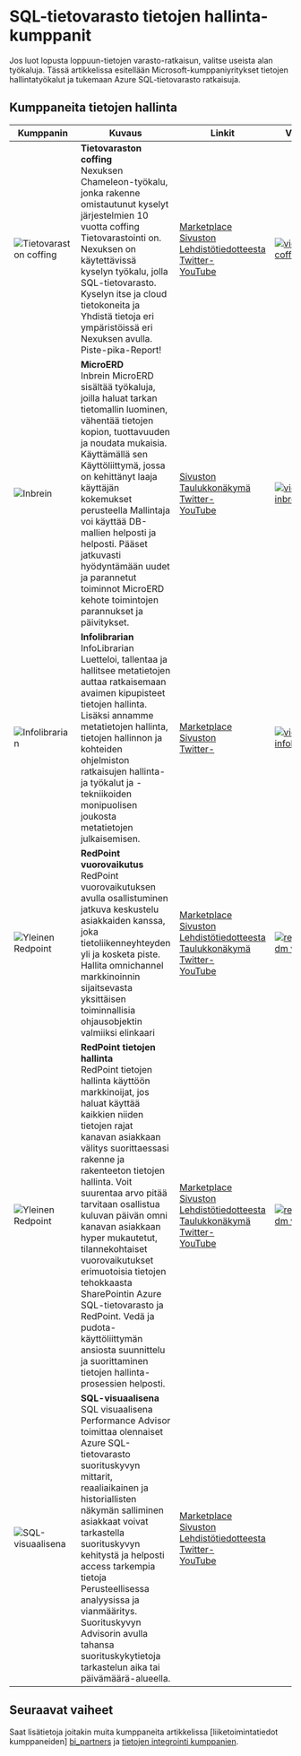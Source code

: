<properties
   pageTitle="SQL-tietovarasto data management kumppanien | Microsoft Azure"
   description="Kolmannen osapuolen tietojen hallinnan kumppaneiden kanssa ratkaisuja, jotka tukevat SQL-tietovarasto luettelot."
   services="sql-data-warehouse"
   documentationCenter="NA"
   authors="jrowlandjones"
   manager="barbkess"
   editor=""/>

<tags
   ms.service="sql-data-warehouse"
   ms.devlang="NA"
   ms.topic="article"
   ms.tgt_pltfrm="NA"
   ms.workload="data-services"
   ms.date="08/17/2016"
   ms.author="jrj;barbkess;sonyama"/>

# <a name="sql-data-warehouse-data-management-partners"></a>SQL-tietovarasto tietojen hallinta-kumppanit

Jos luot lopusta loppuun-tietojen varasto-ratkaisun, valitse useista alan työkaluja. Tässä artikkelissa esitellään Microsoft-kumppaniyritykset tietojen hallintatyökalut ja tukemaan Azure SQL-tietovarasto ratkaisuja.

## <a name="our-data-management-partners"></a>Kumppaneita tietojen hallinta

| Kumppanin | Kuvaus | Linkit | Videot |
| ------- | ----------- | ----- | ------ |
| ![Tietovaraston coffing][1] |**Tietovaraston coffing**<br>Nexuksen Chameleon-työkalu, jonka rakenne omistautunut kyselyt järjestelmien 10 vuotta coffing Tietovarastointi on. Nexuksen on käytettävissä kyselyn työkalu, jolla SQL-tietovarasto. Kyselyn itse ja cloud tietokoneita ja Yhdistä tietoja eri ympäristöissä eri Nexuksen avulla. Piste-pika-Report! | [Marketplace][coffing_marketplace]<br>[Sivuston][coffing_website]<br>[Lehdistötiedotteesta][coffing_press]<br>[Twitter-][coffing_twitter]<br>[YouTube][coffing_youtube] | [![videon coffing](./media/sql-data-warehouse-partner-data-management/coffing_video.jpg)](https://www.youtube.com/watch?v=N5GSxBEySFc) |
| ![Inbrein][2] |**MicroERD**<br>Inbrein MicroERD sisältää työkaluja, joilla haluat tarkan tietomallin luominen, vähentää tietojen kopion, tuottavuuden ja noudata mukaisia. Käyttämällä sen Käyttöliittymä, jossa on kehittänyt laaja käyttäjän kokemukset perusteella Mallintaja voi käyttää DB-mallien helposti ja helposti. Pääset jatkuvasti hyödyntämään uudet ja parannetut toiminnot MicroERD kehote toimintojen parannukset ja päivitykset.  | [Sivuston][inbrein_website]<br>[Taulukkonäkymä][inbrein_datasheet]<br>[Twitter-][inbrein_twitter]<br>[YouTube][inbrein_youtube] | [![videon inbrein](./media/sql-data-warehouse-partner-data-management/inbrein_video.jpg)](https://www.youtube.com/watch?v=IGHSAk4bxdE)|
| ![Infolibrarian][3] |**Infolibrarian**<br>InfoLibrarian Luetteloi, tallentaa ja hallitsee metatietojen auttaa ratkaisemaan avaimen kipupisteet tietojen hallinta. Lisäksi annamme metatietojen hallinta, tietojen hallinnon ja kohteiden ohjelmiston ratkaisujen hallinta-ja työkalut ja -tekniikoiden monipuolisen joukosta metatietojen julkaisemisen. | [Marketplace][infolibrarian_marketplace]<br>[Sivuston][infolibrarian_website]<br>[Twitter-][infolibrarian_twitter] | [![videon infolibrarian](./media/sql-data-warehouse-partner-data-management/infolibrarian_video.png)](http://www.infolibcorp.com/metadata-management-videos/vdbplayer.swf?volume=100&url=video/infolibrarian-azure-provisioning.mp4) |
| ![Yleinen Redpoint][4] |**RedPoint vuorovaikutus**<br>RedPoint vuorovaikutuksen avulla osallistuminen jatkuva keskustelu asiakkaiden kanssa, joka tietoliikenneyhteyden yli ja kosketa piste. Hallita omnichannel markkinoinnin sijaitsevasta yksittäisen toiminnallisia ohjausobjektin valmiiksi elinkaari | [Marketplace][redpoint_it_marketplace]<br>[Sivuston][redpoint_it_website]<br>[Lehdistötiedotteesta][redpoint_press]<br>[Taulukkonäkymä][redpoint_it_datasheet]<br>[Twitter-][redpoint_twitter]<br>[YouTube][redpoint_youtube] | [![redpoint dm video](./media/sql-data-warehouse-partner-data-management/redpoint_it_video.jpg)](https://vimeo.com/103715582) |
| ![Yleinen Redpoint][4] |**RedPoint tietojen hallinta**<br>RedPoint tietojen hallinta käyttöön markkinoijat, jos haluat käyttää kaikkien niiden tietojen rajat kanavan asiakkaan välitys suorittaessasi rakenne ja rakenteeton tietojen hallinta. Voit suurentaa arvo pitää tarvitaan osallistua kuluvan päivän omni kanavan asiakkaan hyper mukautetut, tilannekohtaiset vuorovaikutukset erimuotoisia tietojen tehokkaasta SharePointin Azure SQL-tietovarasto ja RedPoint. Vedä ja pudota-käyttöliittymän ansiosta suunnittelu ja suorittaminen tietojen hallinta-prosessien helposti. | [Marketplace][redpoint_dm_marketplace]<br>[Sivuston][redpoint_dm_website]<br>[Lehdistötiedotteesta][redpoint_press]<br>[Taulukkonäkymä][redpoint_dm_datasheet]<br>[Twitter-][redpoint_twitter]<br>[YouTube][redpoint_youtube] | [![redpoint dm video](./media/sql-data-warehouse-partner-data-management/redpoint_dm_video.jpg)](https://vimeo.com/103715581) |
| ![SQL-visuaalisena][5] |**SQL-visuaalisena**<br>SQL visuaalisena Performance Advisor toimittaa olennaiset Azure SQL-tietovarasto suorituskyvyn mittarit, reaaliaikainen ja historiallisten näkymän salliminen asiakkaat voivat tarkastella suorituskyvyn kehitystä ja helposti access tarkempia tietoja Perusteellisessa analyysissa ja vianmääritys. Suorituskyvyn Advisorin avulla tahansa suorituskykytietoja tarkastelun aika tai päivämäärä-alueella. | [Marketplace][sql_sentry_marketplace]<br>[Sivuston][sql_sentry_website]<br>[Lehdistötiedotteesta][sql_sentry_press]<br>[Twitter-][sql_sentry_twitter]<br>[YouTube][sql_sentry_youtube] | |

## <a name="next-steps"></a>Seuraavat vaiheet

Saat lisätietoja joitakin muita kumppaneita artikkelissa [liiketoimintatiedot kumppaneiden] [ bi_partners] ja [tietojen integrointi kumppanien][di_partners].

<!--Image references-->
[1]: ./media/sql-data-warehouse-partner-data-management/coffing_data_warehousing_logo.png
[2]: ./media/sql-data-warehouse-partner-data-management/inbrein_logo.png
[3]: ./media/sql-data-warehouse-partner-data-management/infolibrarian_logo.png
[4]: ./media/sql-data-warehouse-partner-data-management/redpoint_global_logo.png
[5]: ./media/sql-data-warehouse-partner-data-management/sql_sentry_logo.png

<!--Article links-->
[bi_partners]: ./sql-data-warehouse-partner-business-intelligence.md
[dm_partners]: ./sql-data-warehouse-partner-data-management.md
[di_partners]: ./sql-data-warehouse-partner-data-integration.md

<!--Website links -->
[coffing_website]:http://www.coffingdw.com/software/nexus/
[inbrein_website]:http://microerd.com/
[infolibrarian_website]:http://www.infolibcorp.com/metadata-management/software-tools
[redpoint_it_website]:http://www.redpoint.net/products/customer-interaction-management/
[redpoint_dm_website]:http://www.redpoint.net/products/data-management-solutions/
[sql_sentry_website]:http://www.sqlsentry.com/solutions/business-analytics/

<!--ebook Links-->

<!--Datasheet Links-->
<!--[coffing_datasheet]:-->
[inbrein_datasheet]:http://microerd.com/images/MicroERD_Manual/MicroERD_Manual.pdf
<!--[infolibrarian_datasheet]:-->
[redpoint_it_datasheet]:http://www.redpoint.net/wp-content/uploads/2016/06/RedPoint-Interaction-FS-wordle-8.5x11-RPIUS0815-07-PRINT.pdf
[redpoint_dm_datasheet]:http://www.redpoint.net/wp-content/uploads/2014/09/RedPoint-Data-Management-FS-V2-wordle-8.5x11-0216-WEB.pdf
<!--[sql_sentry_datasheet]:-->

<!--Marketplace Links -->
[coffing_marketplace]:https://azure.microsoft.com/en-us/marketplace/partners/nexus/nexus-chameleon-9/ 
<!--[inbrein_marketplace]:-->
[infolibrarian_marketplace]:https://azure.microsoft.com/en-us/marketplace/partners/infolibrarian/infolibrarian-metadata-management-server/
[redpoint_it_marketplace]:https://azure.microsoft.com/en-us/marketplace/partners/redpoint-global/redpoint-interaction/
[redpoint_dm_marketplace]:https://azure.microsoft.com/en-us/marketplace/partners/redpoint-global/redpoint-rpdm/ 
[sql_sentry_marketplace]:https://azure.microsoft.com/en-us/marketplace/partners/sqlsentry/sqlsentryplatform/

<!--Press links-->
[coffing_press]:http://www.coffingdw.com/press-release-nexus-tuned-for-azure-sql-data-warehouse/
<!--[inbrein_press]:-->
<!--[infolibrarian_press]:-->
[redpoint_press]:http://www.redpoint.net/press/redpoint-global-announces-support-for-microsoft-azure-sql-data-warehouse-microsoft-azure-data-lake-service/
[sql_sentry_press]:http://blogs.sqlsentry.com/davidbenoit/sql-sentry-v9-aps-sql-dw/


<!--YouTube links-->
[coffing_youtube]:https://www.youtube.com/channel/UC8o1zhc9tNp9ve6vDn34tkw
[inbrein_youtube]:https://www.youtube.com/channel/UCHTYjFFaTpo6bPAtuxgdZig
<!--[infolibrarian_youtube]:-->
[redpoint_youtube]:https://www.youtube.com/user/RedPointGlobal
[sql_sentry_youtube]:https://www.youtube.com/user/SQLSentry

<!--Twitter links-->
[coffing_twitter]:https://twitter.com/CoffingDW
[inbrein_twitter]:https://twitter.com/microerd
[infolibrarian_twitter]:https://twitter.com/InfoLibCorp
[redpoint_twitter]:https://twitter.com/RedPointGlobal
[sql_sentry_twitter]:https://twitter.com/SQLSentry

<!--Video links-->
